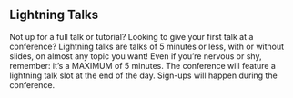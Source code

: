## Lightning Talks️

Not up for a full talk or tutorial? Looking to give your first talk at a conference? Lightning talks are talks of 5 minutes or less, with or without slides, on almost any topic you want! Even if you’re nervous or shy, remember: it’s a MAXIMUM of 5 minutes. The conference will feature a lightning talk slot at the end of the day. Sign-ups will happen during the conference.
